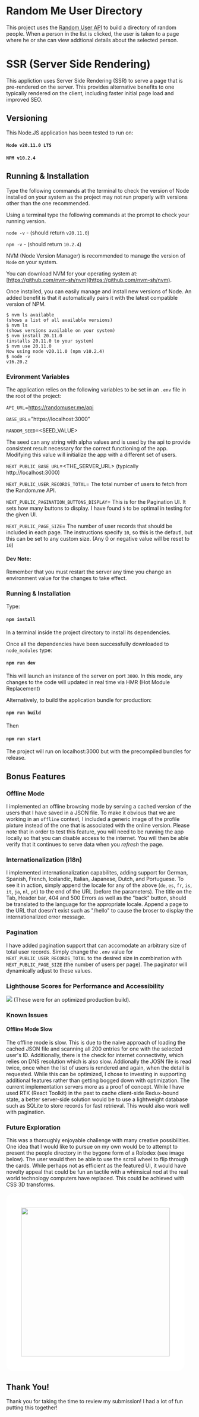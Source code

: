 # Random Me User Directory
This project uses the [Random User API](https://random.me) to build a directory of random people. When a person in the list is clicked, the user is taken to a page where he or she can view addtional details about the selected person.

# SSR (Server Side Rendering)
This appliction uses Server Side Rendering (SSR) to serve a page that is pre-rendered on the server. This provides alternative benefits to one typically rendered on the client, including faster initial page load and improved SEO.

## Versioning

This Node.JS application has been tested to run on:

#### `Node v20.11.0 LTS` 

#### `NPM v10.2.4`

## Running & Installation

 Type the following commands at the terminal to check the version of Node installed on your system as the project may not run properly with versions other than the one recommended.

Using a terminal type the following commands at the prompt to check your running version.

`node -v` - (should return `v20.11.0`)

`npm -v` - (should return `10.2.4`)

NVM (Node Version Manager) is recommended to manage the version of `Node` on your system.

You can download NVM for your operating system at:
[https://github.com/nvm-sh/nvm](https://github.com/nvm-sh/nvm).

Once installed, you can easily manage and install new versions of Node. An added benefit is that it automatically pairs it with the latest compatible version of NPM.

```console
$ nvm ls available
(shows a list of all available versions)
$ nvm ls
(shows versions available on your system)
$ nvm install 20.11.0
(installs 20.11.0 to your system)
$ nvm use 20.11.0
Now using node v20.11.0 (npm v10.2.4)
$ node -v
v16.20.2
```
### Evironment Variables

The application relies on the following variables to be set in an `.env` file in the root of the project:

`API_URL`=https://randomuser.me/api

`BASE_URL`="https://localhost:3000"

`RANDOM_SEED`=<SEED_VALUE>

The seed can any string with alpha values and is used by the api to provide consistent result necessary for the correct functioning of the app. Modifying this value will initialize the app with a different set of users.

`NEXT_PUBLIC_BASE_URL`=<THE_SERVER_URL> (typically http://localhost:3000)

`NEXT_PUBLIC_USER_RECORDS_TOTAL`=<INTEGER> 
The total number of users to fetch from the Random.me API.

`NEXT_PUBLIC_PAGINATION_BUTTONS_DISPLAY`=<INTEGER>
This is for the Pagination UI. It sets how many buttons to display. I have found `5` to be optimal in testing for the given UI.

`NEXT_PUBLIC_PAGE_SIZE`=<INTEGER>
The number of user records that should be included in each page. The instructions specify `10`, so this is the defautl, but this can be set to any custom size. (Any 0 or negative value will be reset to `10`)

#### Dev Note: 

Remember that you must restart the server any time you change an environment value for the changes to take effect.

### Running & Installation

Type:

#### `npm install`

In a terminal inside the project directory to install its dependencies.

Once all the dependencies have been successfully downloaded to `node_modules` type:

#### `npm run dev`

This will launch an instance of the server on port `3000`. In this mode, any changes to the code will updated in real time via HMR (Hot Module Replacement)

Alternatively, to build the application bundle for production:

#### `npm run build`

Then

#### `npm run start`

The project will run on localhost:3000 but with the precompiled bundles for release.

## Bonus Features

### Offline Mode
I implemented an offline browsing mode by serving a cached version of the users that I have saved in a JSON file. To make it obvious that we are working in an `offline` context, I included a generic image of the profile pixture instead of the one that is associated with the online version. Please note that in order to test this feature, you will need to be running the app locally so that you can disable access to the internet. You will then be able verify that it continues to serve data when you _refresh_ the page.

### Internationalization (i18n)

I implemented internationalization capabilites, adding support for German, Spanish, French, Icelandic, Italian, Japanese, Dutch, and Portuguese. To see it in action, simply append the locale for any of the above (`de`, `es`, `fr`, `is`, `it`, `ja`, `nl`, `pt`) to the end of the URL (before the parameters). The title on the Tab, Header bar, 404 and 500 Errors as well as the "back" button, should be translated to the language for the appropriate locale. Append a page to the URL that doesn't exist such as "/hello" to cause the broser to display the internationalized error message.

### Pagination

I have added pagination support that can accomodate an arbitrary size of total user records. Simply change the `.env` value for `NEXT_PUBLIC_USER_RECORDS_TOTAL` to the desired size in combination with `NEXT_PUBLIC_PAGE_SIZE` (the number of users per page). The paginator will dynamically adjust to these values.

### Lighthouse Scores for Performance and Accessibility
<img src="./assets/images/LightHouseReport.png" />
(These were for an optimized production build).

### Known Issues

#### Offline Mode Slow

The offline mode is slow. This is due to the naive approach of loading the cached JSON file and scanning all 200 entries for one with the selected user's ID. Additionally, there is the check for internet connectivity, which relies on DNS resolution which is also slow. Addionally the JOSN file is read twice, once when the list of users is rendered and again, when the detail is requested. While this can be optimized, I chose to investing in supporting additional features rather than getting bogged down with optimization. The current implementation servers more as a proof of concept. While I have used RTK (React Toolkit) in the past to cache client-side Redux-bound state, a better server-side solution would be to use a lightweight database such as SQLite to store records for fast retrieval. This would also work well with pagination.


### Future Exploration

This was a thoroughly enjoyable challenge with many creative possibilities. One idea that I would like to pursue on my own would be to attempt to present the people directory in the bygone form of a Rolodex (see image below). The user would then be able to use the scroll wheel to flip through the cards. While perhaps not as efficient as the featured UI, it would have novelty appeal that could be fun an tactile with a whimsical nod at the real world technology computers have replaced. This could be achieved with CSS 3D transforms.

<img src="./assets/images/rolodex.jpg" width="400" style= "border-radius: 20px; border: 40px solid white" >

## Thank You!

Thank you for taking the time to review my submission! I had a lot of fun putting this together! 


